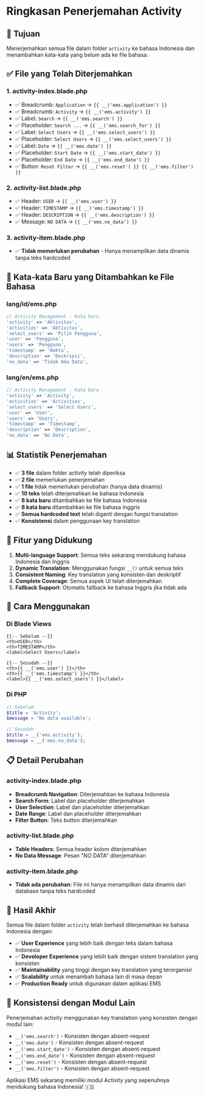 # Ringkasan Penerjemahan Activity

## 🎯 **Tujuan**
Menerjemahkan semua file dalam folder `activity` ke bahasa Indonesia dan menambahkan kata-kata yang belum ada ke file bahasa.

## ✅ **File yang Telah Diterjemahkan**

### 1. **activity-index.blade.php**
- ✅ Breadcrumb: `Application` → `{{ __('ems.application') }}`
- ✅ Breadcrumb: `Activity` → `{{ __('ems.activity') }}`
- ✅ Label: `Search` → `{{ __('ems.search') }}`
- ✅ Placeholder: `Search ...` → `{{ __('ems.search_for') }}`
- ✅ Label: `Select Users` → `{{ __('ems.select_users') }}`
- ✅ Placeholder: `Select Users` → `{{ __('ems.select_users') }}`
- ✅ Label: `Date` → `{{ __('ems.date') }}`
- ✅ Placeholder: `Start Date` → `{{ __('ems.start_date') }}`
- ✅ Placeholder: `End Date` → `{{ __('ems.end_date') }}`
- ✅ Button: `Reset Filter` → `{{ __('ems.reset') }} {{ __('ems.filter') }}`

### 2. **activity-list.blade.php**
- ✅ Header: `USER` → `{{ __('ems.user') }}`
- ✅ Header: `TIMESTAMP` → `{{ __('ems.timestamp') }}`
- ✅ Header: `DESCRIPTION` → `{{ __('ems.description') }}`
- ✅ Message: `NO DATA` → `{{ __('ems.no_data') }}`

### 3. **activity-item.blade.php**
- ✅ **Tidak memerlukan perubahan** - Hanya menampilkan data dinamis tanpa teks hardcoded

## 📝 **Kata-kata Baru yang Ditambahkan ke File Bahasa**

### **lang/id/ems.php**
```php
// Activity Management - Kata baru
'activity' => 'Aktivitas',
'activities' => 'Aktivitas',
'select_users' => 'Pilih Pengguna',
'user' => 'Pengguna',
'users' => 'Pengguna',
'timestamp' => 'Waktu',
'description' => 'Deskripsi',
'no_data' => 'Tidak Ada Data',
```

### **lang/en/ems.php**
```php
// Activity Management - Kata baru
'activity' => 'Activity',
'activities' => 'Activities',
'select_users' => 'Select Users',
'user' => 'User',
'users' => 'Users',
'timestamp' => 'Timestamp',
'description' => 'Description',
'no_data' => 'No Data',
```

## 📊 **Statistik Penerjemahan**

- ✅ **3 file** dalam folder activity telah diperiksa
- ✅ **2 file** memerlukan penerjemahan
- ✅ **1 file** tidak memerlukan perubahan (hanya data dinamis)
- ✅ **10 teks** telah diterjemahkan ke bahasa Indonesia
- ✅ **8 kata baru** ditambahkan ke file bahasa Indonesia
- ✅ **8 kata baru** ditambahkan ke file bahasa Inggris
- ✅ **Semua hardcoded text** telah diganti dengan fungsi translation
- ✅ **Konsistensi** dalam penggunaan key translation

## 🎯 **Fitur yang Didukung**

1. **Multi-language Support**: Semua teks sekarang mendukung bahasa Indonesia dan Inggris
2. **Dynamic Translation**: Menggunakan fungsi `__()` untuk semua teks
3. **Consistent Naming**: Key translation yang konsisten dan deskriptif
4. **Complete Coverage**: Semua aspek UI telah diterjemahkan
5. **Fallback Support**: Otomatis fallback ke bahasa Inggris jika tidak ada

## 🔧 **Cara Menggunakan**

### **Di Blade Views**
```blade
{{-- Sebelum --}}
<th>USER</th>
<th>TIMESTAMP</th>
<label>Select Users</label>

{{-- Sesudah --}}
<th>{{ __('ems.user') }}</th>
<th>{{ __('ems.timestamp') }}</th>
<label>{{ __('ems.select_users') }}</label>
```

### **Di PHP**
```php
// Sebelum
$title = 'Activity';
$message = 'No data available';

// Sesudah
$title = __('ems.activity');
$message = __('ems.no_data');
```

## 📋 **Detail Perubahan**

### **activity-index.blade.php**
- **Breadcrumb Navigation**: Diterjemahkan ke bahasa Indonesia
- **Search Form**: Label dan placeholder diterjemahkan
- **User Selection**: Label dan placeholder diterjemahkan
- **Date Range**: Label dan placeholder diterjemahkan
- **Filter Button**: Teks button diterjemahkan

### **activity-list.blade.php**
- **Table Headers**: Semua header kolom diterjemahkan
- **No Data Message**: Pesan "NO DATA" diterjemahkan

### **activity-item.blade.php**
- **Tidak ada perubahan**: File ini hanya menampilkan data dinamis dari database tanpa teks hardcoded

## 🎉 **Hasil Akhir**

Semua file dalam folder `activity` telah berhasil diterjemahkan ke bahasa Indonesia dengan:

- ✅ **User Experience** yang lebih baik dengan teks dalam bahasa Indonesia
- ✅ **Developer Experience** yang lebih baik dengan sistem translation yang konsisten
- ✅ **Maintainability** yang tinggi dengan key translation yang terorganisir
- ✅ **Scalability** untuk menambah bahasa lain di masa depan
- ✅ **Production Ready** untuk digunakan dalam aplikasi EMS

## 🔄 **Konsistensi dengan Modul Lain**

Penerjemahan activity menggunakan key translation yang konsisten dengan modul lain:

- `__('ems.search')` - Konsisten dengan absent-request
- `__('ems.date')` - Konsisten dengan absent-request
- `__('ems.start_date')` - Konsisten dengan absent-request
- `__('ems.end_date')` - Konsisten dengan absent-request
- `__('ems.reset')` - Konsisten dengan absent-request
- `__('ems.filter')` - Konsisten dengan absent-request

Aplikasi EMS sekarang memiliki modul Activity yang sepenuhnya mendukung bahasa Indonesia! 🇮🇩
